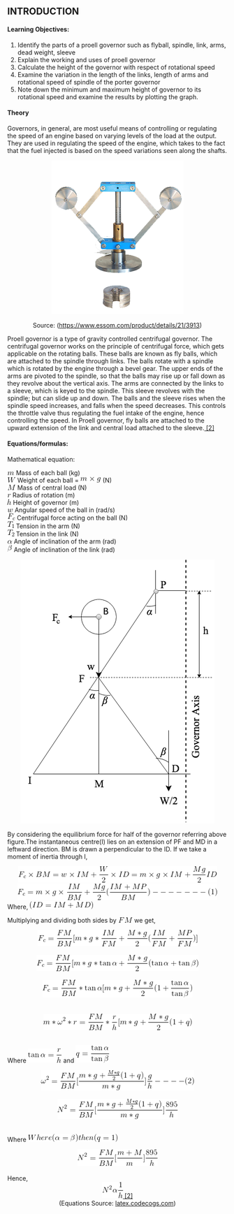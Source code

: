 ## INTRODUCTION<br>

#### Learning Objectives:

  1. Identify the parts of a proell governor such as flyball, spindle, link, arms, dead weight, sleeve
  2. Explain the working and uses of proell governor
  3. Calculate the height of the governor with respect of rotational speed
  4. Examine the variation in the length of the links, length of arms and rotational speed of spindle of the porter governor
  5. Note down the minimum and maximum height of governor to its rotational speed and examine the results by plotting the graph.


#### Theory
Governors, in general, are most useful means of controlling or regulating the speed of an engine based on varying levels of the load at the output. They are used in regulating the speed of the engine, which takes to the fact that the fuel injected is based on the speed variations seen along the shafts.
          <center>![Porter Governor](images/proellimage.png "Parts")</center>
<center>Source: (<a href="https://www.essom.com/product/details/21/3913">https://www.essom.com/product/details/21/3913</a>)</center>

Proell governor is a type of gravity controlled centrifugal governor. The centrifugal governor works on the principle of centrifugal force, which gets applicable on the rotating balls. These balls are known as fly balls, which are attached to the spindle through links. The balls rotate with a spindle which is rotated by the engine through a bevel gear. The upper ends of the arms are pivoted to the spindle, so that the balls may rise up or fall down as they revolve about the vertical axis. The arms are connected by the links to a sleeve, which is keyed to the spindle. This sleeve revolves with the spindle; but can slide up and down. The balls and the sleeve rises when the spindle speed increases, and falls when the speed decreases. This controls the throttle valve thus regulating the fuel intake of the engine, hence controlling the speed. In Proell governor, fly balls are attached to the upward extension of the link and central load attached to the sleeve.<a href="references.html"> [2]</a>

#### Equations/formulas:
Mathematical equation:

<img src="./images/equations/m.png" title="m" /> Mass of each ball (kg) <br>
<img src="./images/equations/W.png" title="W" /> Weight of each ball = <img src="./images/equations/mg.png" title="m \times g" /> (N) <br>
<img src="./images/equations/bigM.png" title="M" /> Mass of central load (N)  <br>
<img src="./images/equations/r.png" title="r" /> Radius of rotation (m) <br>
<img src="./images/equations/h.png" title="h" /> Height of governor (m)<br>
<img src="./images/equations/omega.png" title="w" /> Angular speed of the ball in (rad/s) <br>
<img src="./images/equations/fc.png" title="F_c" /> Centrifugal force acting on the ball (N) <br>
<img src="./images/equations/t1.png" title="T_1" /> Tension in the arm (N) <br>
<img src="./images/equations/t2.png" title="T_2" /> Tension in the link (N) <br>
<img src="./images/equations/alpha.png" title="\alpha" />  Angle of inclination of the arm (rad)<br>
<img src="./images/equations/beta.png" title="\beta" /> Angle of inclination of the link (rad) <br>
          <center>![alt text](images/FBDproellgovernor.png "FreeBodyDiagram")</center>

By considering the equilibrium force for half of the governor referring above figure.The instantaneous centre(I) lies on an extension of PF and MD in a leftward direction. BM is drawn a perpendicular to the ID. If we take a moment of inertia through I,
<center><img src="./images/equations/fc1.png" title="F_c \times BM = w \times IM +\frac{W}{2} \times ID = m \times g \times IM + \frac{Mg}{2}ID" /></center>
<center><img src="./images/equations/fc2.png" title="F_c = m \times g \times \frac{IM}{BM}+ \frac{Mg}{2}(\frac{IM+MP}{BM})-------(1)" /></center>
Where, <img src="./images/equations/id.png" title="\(ID = IM+MD\)" />

Multiplying and dividing both sides by <img src="./images/equations/fm.png" title="FM" /> we get,

<center><img src="./images/equations/fc3.png" title="F_c = \frac{FM}{BM}[m*g*\frac{IM}{FM}+\frac{M*g}{2}(\frac{IM}{FM}+\frac{MP}{FM})" /></center><br>

<center><img src="./images/equations/fc4.png" title="F_c = \frac{FM}{BM}[m*g*\tan\alpha+\frac{M*g}{2}(\tan\alpha+\tan\beta)" /></center><br>

<center><img src="./images/equations/fc5.png" title="F_c = \frac{FM}{BM} * \tan\alpha[m*g+\frac{M*g}{2}(1+\frac{\tan\alpha}{\tan\beta})" /></center><br>
<center></center><br>

<center><img src="./images/equations/fc6.png" title="m*\omega^2*r = \frac{FM}{BM} * \frac{r}{h}[m*g+\frac{M*g}{2}(1+q)" /></center><br>

Where <img src="./images/equations/tanalpha.png" title="\tan\alpha = \frac{r}{h}" /> and
<img src="./images/equations/q.png" title="q = \frac{\tan\alpha}{\tan\beta}" />

<center><img src="./images/equations/omega2.png" title="\omega^2 = \frac{FM}{BM}[\frac{m*g+\frac{M*g}{2}(1+q)}{m*g}]\frac{g}{h}-----(2)" /></center><br>

<center><img src="./images/equations/n2.png" title="N^2 = \frac{FM}{BM}[\frac{m*g+\frac{M*g}{2}(1+q)}{m*g}]\frac{895}{h}" /></center><br>

Where <img src="./images/equations/abq.png" title="Where \(\alpha =\beta\) then \(q = 1\)" /><br>
<center><img src="./images/equations/n3.png" title="N^2 = \frac{FM}{BM}[\frac{m+M}{m}]\frac{895}{h}" /></center><br>
Hence,<br>
<center><img src="./images/equations/nfinal.png" title="N^2 \alpha\frac{1}{h}" /><a href="references.html">  [2]</a></center>
<center>(Equations Source: <a href="http://latex.codecogs.com/">latex.codecogs.com</a>)</center>

